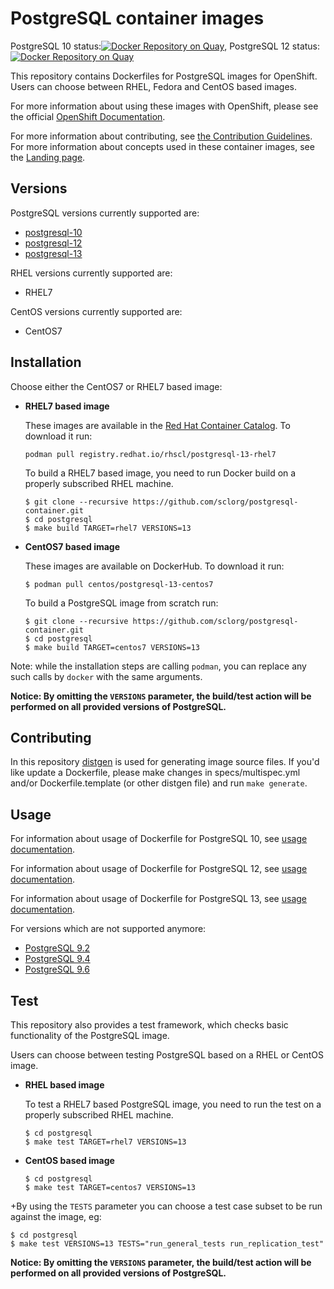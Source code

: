 PostgreSQL container images
========================

PostgreSQL 10 status:[![Docker Repository on Quay](https://quay.io/repository/centos7/postgresql-10-centos7/status "Docker Repository on Quay")](https://quay.io/repository/centos7/postgresql-10-centos7), PostgreSQL 12 status:[![Docker Repository on Quay](https://quay.io/repository/centos7/postgresql-12-centos7/status "Docker Repository on Quay")](https://quay.io/repository/centos7/postgresql-12-centos7)

This repository contains Dockerfiles for PostgreSQL images for OpenShift.
Users can choose between RHEL, Fedora and CentOS based images.

For more information about using these images with OpenShift, please see the
official [OpenShift Documentation](https://docs.okd.io/latest/using_images/db_images/postgresql.html).

For more information about contributing, see
[the Contribution Guidelines](https://github.com/sclorg/welcome/blob/master/contribution.md).
For more information about concepts used in these container images, see the
[Landing page](https://github.com/sclorg/welcome).


Versions
---------------
PostgreSQL versions currently supported are:
* [postgresql-10](https://github.com/sclorg/postgresql-container/tree/generated/10)
* [postgresql-12](https://github.com/sclorg/postgresql-container/tree/generated/12)
* [postgresql-13](https://github.com/sclorg/postgresql-container/tree/generated/13)

RHEL versions currently supported are:
* RHEL7

CentOS versions currently supported are:
* CentOS7


Installation
----------------------
Choose either the CentOS7 or RHEL7 based image:

*  **RHEL7 based image**

    These images are available in the [Red Hat Container Catalog](https://access.redhat.com/containers/#/registry.access.redhat.com/rhscl/postgresql-13-rhel7).
    To download it run:
    ```
    podman pull registry.redhat.io/rhscl/postgresql-13-rhel7
    ```

    To build a RHEL7 based image, you need to run Docker build on a properly
    subscribed RHEL machine.

    ```
    $ git clone --recursive https://github.com/sclorg/postgresql-container.git
    $ cd postgresql
    $ make build TARGET=rhel7 VERSIONS=13
    ```

*  **CentOS7 based image**

    These images are available on DockerHub. To download it run:

    ```
    $ podman pull centos/postgresql-13-centos7
    ```

    To build a PostgreSQL image from scratch run:

    ```
    $ git clone --recursive https://github.com/sclorg/postgresql-container.git
    $ cd postgresql
    $ make build TARGET=centos7 VERSIONS=13
    ```

Note: while the installation steps are calling `podman`, you can replace any such calls by `docker` with the same arguments.

**Notice: By omitting the `VERSIONS` parameter, the build/test action will be performed
on all provided versions of PostgreSQL.**

Contributing
--------------------------------

In this repository [distgen](https://github.com/devexp-db/distgen/) is used for generating image source files. If you'd like update a Dockerfile, please make changes in specs/multispec.yml and/or Dockerfile.template (or other distgen file) and run `make generate`.

Usage
---------------------------------

For information about usage of Dockerfile for PostgreSQL 10,
see [usage documentation](https://github.com/sclorg/postgresql-container/tree/generated/10).

For information about usage of Dockerfile for PostgreSQL 12,
see [usage documentation](https://github.com/sclorg/postgresql-container/tree/generated/12).

For information about usage of Dockerfile for PostgreSQL 13,
see [usage documentation](https://github.com/sclorg/postgresql-container/tree/generated/13).

For versions which are not supported anymore:

* [PostgreSQL 9.2](https://github.com/sclorg/postgresql-container/blob/f213e5d0/9.2)
* [PostgreSQL 9.4](https://github.com/sclorg/postgresql-container/blob/2ab68e86/9.4)
* [PostgreSQL 9.6](https://github.com/sclorg/postgresql-container/tree/139dafa9/9.6)

Test
---------------------------------

This repository also provides a test framework, which checks basic functionality
of the PostgreSQL image.

Users can choose between testing PostgreSQL based on a RHEL or CentOS image.

*  **RHEL based image**

    To test a RHEL7 based PostgreSQL image, you need to run the test on a properly
    subscribed RHEL machine.

    ```
    $ cd postgresql
    $ make test TARGET=rhel7 VERSIONS=13
    ```

*  **CentOS based image**

    ```
    $ cd postgresql
    $ make test TARGET=centos7 VERSIONS=13
    ```
+By using the `TESTS` parameter you can choose a test case subset to be run against the image, eg:

    $ cd postgresql
    $ make test VERSIONS=13 TESTS="run_general_tests run_replication_test"


**Notice: By omitting the `VERSIONS` parameter, the build/test action will be performed
on all provided versions of PostgreSQL.**
